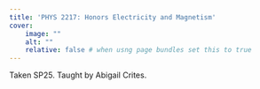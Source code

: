 ```yaml
---
title: 'PHYS 2217: Honors Electricity and Magnetism'
cover:
    image: ""
    alt: ""
    relative: false # when usng page bundles set this to true
---
```

Taken SP25. Taught by Abigail Crites.